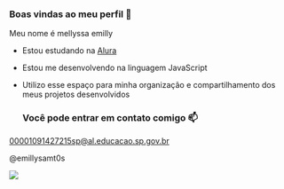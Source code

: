 ### Boas vindas ao meu perfil 💙

Meu nome é mellyssa emilly

- Estou estudando na [Alura](https://www.alura.com.br)
- Estou me desenvolvendo na linguagem JavaScript
- Utilizo esse espaço para minha organização e compartilhamento dos meus projetos desenvolvidos

  ### Você pode entrar em contato comigo 📫

00001091427215sp@al.educacao.sp.gov.br 

@emillysamt0s

![](https://media.tenor.com/gZU3n_9Nv2EAAAAM/cat-cat-stare.gif)
